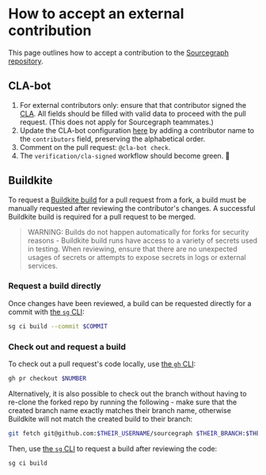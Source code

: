 # How to accept an external contribution

This page outlines how to accept a contribution to the [Sourcegraph repository](https://github.com/sourcegraph/sourcegraph).

## CLA-bot

1. For external contributors only: ensure that that contributor signed the [CLA](https://docs.google.com/spreadsheets/d/1_iBZh9PJi-05vTnlQ3GVeeRe8H3Wq1_FZ49aYrsHGLQ/edit?usp=sharing). All fields should be filled with valid data to proceed with the pull request. (This does not apply for Sourcegraph teammates.)
2. Update the CLA-bot configuration [here](https://github.com/sourcegraph/clabot-config/edit/main/.clabot) by adding a contributor name to the `contributors` field, preserving the alphabetical order.
3. Comment on the pull request: `@cla-bot check`.
4. The `verification/cla-signed` workflow should become green. 🎉

## Buildkite

To request a [Buildkite build](../background-information/continuous_integration.md#buildkite-pipelines) for a pull request from a fork, a build must be manually requested after reviewing the contributor's changes. A successful Buildkite build is required for a pull request to be merged.

> WARNING: Builds do not happen automatically for forks for security reasons - Buildkite build runs have access to a variety of secrets used in testing. When reviewing, ensure that there are no unexpected usages of secrets or attempts to expose secrets in logs or external services.

### Request a build directly

Once changes have been reviewed, a build can be requested directly for a commit with [the `sg` CLI](../background-information/sg/index.md):

```sh
sg ci build --commit $COMMIT
```

### Check out and request a build

To check out a pull request's code locally, use [the `gh` CLI](https://cli.github.com/):

```sh
gh pr checkout $NUMBER
```

Alternatively, it is also possible to check out the branch without having to re-clone the forked repo by running the following - make sure that the created branch name exactly matches their branch name, otherwise Buildkite will not match the created build to their branch:

```sh
git fetch git@github.com:$THEIR_USERNAME/sourcegraph $THEIR_BRANCH:$THEIR_BRANCH
```

Then, use [the `sg` CLI](../background-information/sg/index.md) to request a build after reviewing the code:

```sh
sg ci build
```
